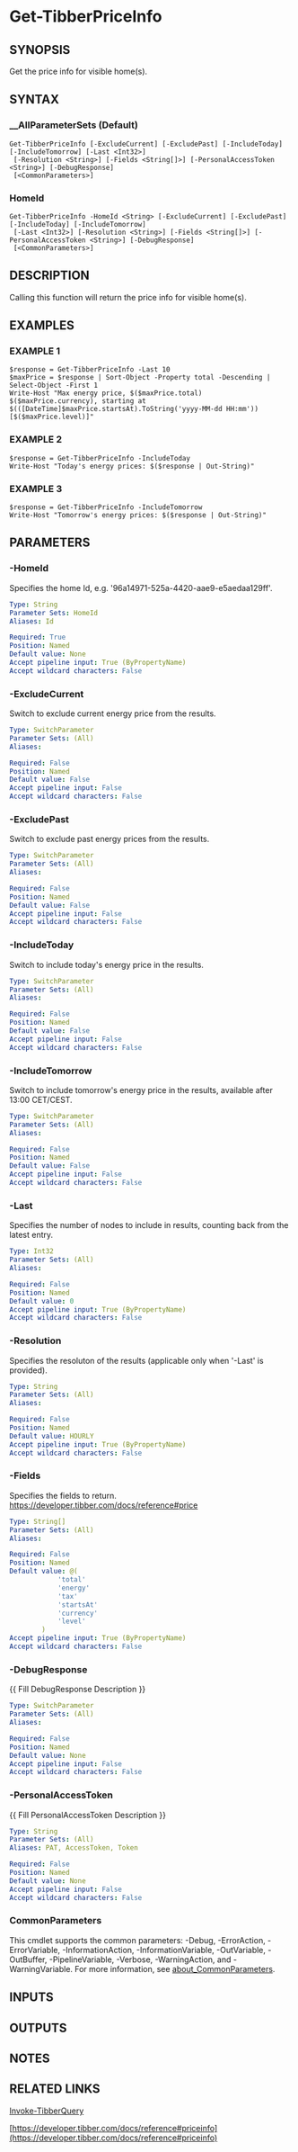 # Get-TibberPriceInfo

## SYNOPSIS
Get the price info for visible home(s).

## SYNTAX

### __AllParameterSets (Default)
```
Get-TibberPriceInfo [-ExcludeCurrent] [-ExcludePast] [-IncludeToday] [-IncludeTomorrow] [-Last <Int32>]
 [-Resolution <String>] [-Fields <String[]>] [-PersonalAccessToken <String>] [-DebugResponse]
 [<CommonParameters>]
```

### HomeId
```
Get-TibberPriceInfo -HomeId <String> [-ExcludeCurrent] [-ExcludePast] [-IncludeToday] [-IncludeTomorrow]
 [-Last <Int32>] [-Resolution <String>] [-Fields <String[]>] [-PersonalAccessToken <String>] [-DebugResponse]
 [<CommonParameters>]
```

## DESCRIPTION
Calling this function will return the price info for visible home(s).

## EXAMPLES

### EXAMPLE 1
```
$response = Get-TibberPriceInfo -Last 10
$maxPrice = $response | Sort-Object -Property total -Descending | Select-Object -First 1
Write-Host "Max energy price, $($maxPrice.total) $($maxPrice.currency), starting at $(([DateTime]$maxPrice.startsAt).ToString('yyyy-MM-dd HH:mm')) [$($maxPrice.level)]"
```

### EXAMPLE 2
```
$response = Get-TibberPriceInfo -IncludeToday
Write-Host "Today's energy prices: $($response | Out-String)"
```

### EXAMPLE 3
```
$response = Get-TibberPriceInfo -IncludeTomorrow
Write-Host "Tomorrow's energy prices: $($response | Out-String)"
```

## PARAMETERS

### -HomeId
Specifies the home Id, e.g.
'96a14971-525a-4420-aae9-e5aedaa129ff'.

```yaml
Type: String
Parameter Sets: HomeId
Aliases: Id

Required: True
Position: Named
Default value: None
Accept pipeline input: True (ByPropertyName)
Accept wildcard characters: False
```

### -ExcludeCurrent
Switch to exclude current energy price from the results.

```yaml
Type: SwitchParameter
Parameter Sets: (All)
Aliases:

Required: False
Position: Named
Default value: False
Accept pipeline input: False
Accept wildcard characters: False
```

### -ExcludePast
Switch to exclude past energy prices from the results.

```yaml
Type: SwitchParameter
Parameter Sets: (All)
Aliases:

Required: False
Position: Named
Default value: False
Accept pipeline input: False
Accept wildcard characters: False
```

### -IncludeToday
Switch to include today's energy price in the results.

```yaml
Type: SwitchParameter
Parameter Sets: (All)
Aliases:

Required: False
Position: Named
Default value: False
Accept pipeline input: False
Accept wildcard characters: False
```

### -IncludeTomorrow
Switch to include tomorrow's energy price in the results, available after 13:00 CET/CEST.

```yaml
Type: SwitchParameter
Parameter Sets: (All)
Aliases:

Required: False
Position: Named
Default value: False
Accept pipeline input: False
Accept wildcard characters: False
```

### -Last
Specifies the number of nodes to include in results, counting back from the latest entry.

```yaml
Type: Int32
Parameter Sets: (All)
Aliases:

Required: False
Position: Named
Default value: 0
Accept pipeline input: True (ByPropertyName)
Accept wildcard characters: False
```

### -Resolution
Specifies the resoluton of the results (applicable only when '-Last' is provided).

```yaml
Type: String
Parameter Sets: (All)
Aliases:

Required: False
Position: Named
Default value: HOURLY
Accept pipeline input: True (ByPropertyName)
Accept wildcard characters: False
```

### -Fields
Specifies the fields to return.
https://developer.tibber.com/docs/reference#price

```yaml
Type: String[]
Parameter Sets: (All)
Aliases:

Required: False
Position: Named
Default value: @(
            'total'
            'energy'
            'tax'
            'startsAt'
            'currency'
            'level'
        )
Accept pipeline input: True (ByPropertyName)
Accept wildcard characters: False
```

### -DebugResponse
{{ Fill DebugResponse Description }}

```yaml
Type: SwitchParameter
Parameter Sets: (All)
Aliases:

Required: False
Position: Named
Default value: None
Accept pipeline input: False
Accept wildcard characters: False
```

### -PersonalAccessToken
{{ Fill PersonalAccessToken Description }}

```yaml
Type: String
Parameter Sets: (All)
Aliases: PAT, AccessToken, Token

Required: False
Position: Named
Default value: None
Accept pipeline input: False
Accept wildcard characters: False
```

### CommonParameters
This cmdlet supports the common parameters: -Debug, -ErrorAction, -ErrorVariable, -InformationAction, -InformationVariable, -OutVariable, -OutBuffer, -PipelineVariable, -Verbose, -WarningAction, and -WarningVariable. For more information, see [about_CommonParameters](http://go.microsoft.com/fwlink/?LinkID=113216).

## INPUTS

## OUTPUTS

## NOTES

## RELATED LINKS

[Invoke-TibberQuery](Invoke-TibberQuery.md)

[https://developer.tibber.com/docs/reference#priceinfo](https://developer.tibber.com/docs/reference#priceinfo)

